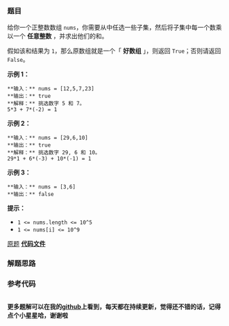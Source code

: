 ### 题目
给你一个正整数数组 `nums`，你需要从中任选一些子集，然后将子集中每一个数乘以一个 **任意整数** ，并求出他们的和。

假如该和结果为 `1`，那么原数组就是一个「 **好数组** 」，则返回 `True`；否则请返回 `False`。



**示例 1：**

    
    
    **输入：** nums = [12,5,7,23]
    **输出：** true
    **解释：** 挑选数字 5 和 7。
    5*3 + 7*(-2) = 1
    

**示例 2：**

    
    
    **输入：** nums = [29,6,10]
    **输出：** true
    **解释：** 挑选数字 29, 6 和 10。
    29*1 + 6*(-3) + 10*(-1) = 1
    

**示例 3：**

    
    
    **输入：** nums = [3,6]
    **输出：** false
    



**提示：**

  * `1 <= nums.length <= 10^5`
  * `1 <= nums[i] <= 10^9`

[原题](https://leetcode-cn.com/problems/check-if-it-is-a-good-array/)    **[代码文件]()**


### 解题思路




### 参考代码

```go


```




**更多题解可以在我的[github](https://github.com/LZH139/leetcode_Go)上看到，每天都在持续更新，觉得还不错的话，记得点个小星星哈，谢谢啦**
